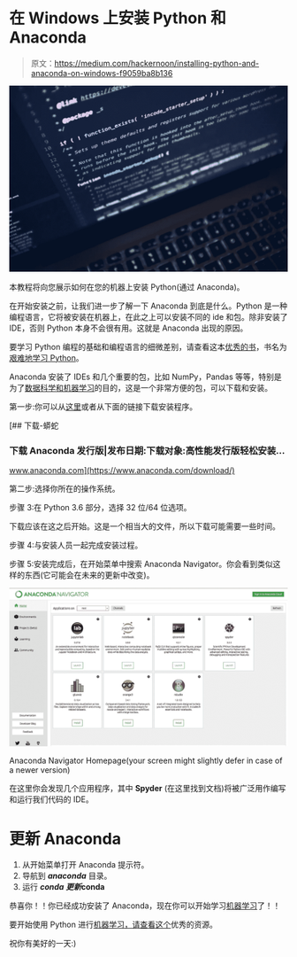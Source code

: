 # 在 Windows 上安装 Python 和 Anaconda

> 原文：<https://medium.com/hackernoon/installing-python-and-anaconda-on-windows-f9059ba8b136>

![](img/5b3428bf01e2ee6beac618f88c0a68b3.png)

本教程将向您展示如何在您的机器上安装 Python(通过 Anaconda)。

在开始安装之前，让我们进一步了解一下 Anaconda 到底是什么。Python 是一种编程语言，它将被安装在机器上，在此之上可以安装不同的 ide 和包。除非安装了 IDE，否则 Python 本身不会很有用。这就是 Anaconda 出现的原因。

要学习 Python 编程的基础和编程语言的细微差别，请查看这本[优秀的书](https://amzn.to/2LXiJuP)，书名为[艰难地学习 Python](https://amzn.to/2LXiJuP)。

Anaconda 安装了 IDEs 和几个重要的包，比如 NumPy，Pandas 等等，特别是为了[数据科学和机器学习](https://amzn.to/36CxZFk)的目的，这是一个非常方便的包，可以下载和安装。

第一步:你可以从[这里](https://www.anaconda.com/download/)或者从下面的链接下载安装程序。

[](https://www.anaconda.com/download/) [## 下载-蟒蛇

### 下载 Anaconda 发行版|发布日期:下载对象:高性能发行版轻松安装…

www.anaconda.com](https://www.anaconda.com/download/) 

第二步:选择你所在的操作系统。

步骤 3:在 Python 3.6 部分，选择 32 位/64 位选项。

下载应该在这之后开始。这是一个相当大的文件，所以下载可能需要一些时间。

步骤 4:与安装人员一起完成安装过程。

步骤 5:安装完成后，在开始菜单中搜索 Anaconda Navigator。你会看到类似这样的东西(它可能会在未来的更新中改变)。

![](img/9490913d80e1b195af76a5343565d612.png)

Anaconda Navigator Homepage(your screen might slightly defer in case of a newer version)

在这里你会发现几个应用程序，其中 **Spyder** (在这里找到文档)将被广泛用作编写和运行我们代码的 IDE。

# 更新 Anaconda

1.  从开始菜单打开 Anaconda 提示符。
2.  导航到 ***anaconda*** 目录。
3.  运行 ***conda 更新*conda**

恭喜你！！你已经成功安装了 Anaconda，现在你可以开始学习[机器学习](https://amzn.to/36CxZFk)了！！

要开始使用 Python 进行[机器学习，请查看](https://amzn.to/36CxZFk)[这个](https://amzn.to/36CxZFk)优秀的资源。

祝你有美好的一天:)